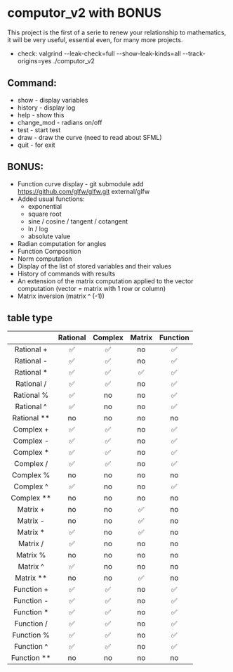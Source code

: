# computor_v2 with BONUS

This project is the first of a serie to renew your relationship to mathematics, it will be very useful, essential even, for many more projects.
- check: valgrind --leak-check=full --show-leak-kinds=all --track-origins=yes  ./computor_v2

## Command:
- show - display variables
- history - display log
- help - show this
- change_mod - radians on/off
- test - start test
- draw - draw the curve (need to read about SFML)
- quit - for exit

## BONUS:
- Function curve display - git submodule add https://github.com/glfw/glfw.git external/glfw
- Added usual functions:
	- exponential
	- square root
	- sine / cosine / tangent / cotangent
	- ln / log
	- absolute value
- Radian computation for angles
- Function Composition
- Norm computation
- Display of the list of stored variables and their values
- History of commands with results
- An extension of the matrix computation applied to the vector computation (vector = matrix with 1 row or column)
- Matrix inversion (matrix ^ (-1))

## table type
|               |    Rational   |    Complex    |    Matrix     |    Function   |
| :-----------: | :-----------: | :-----------: | :-----------: | :-----------: |
| Rational +    |       ✅      |       ✅     |       no      |      ✅      |
| Rational -    |       ✅      |       ✅     |       no      |      ✅      |
| Rational *    |       ✅      |       ✅     |       ✅      |      ✅      |
| Rational /    |       ✅      |       ✅     |       no      |      ✅      |
| Rational %    |       ✅      |       no     |       no      |      ✅       |
| Rational ^    |       ✅      |       no     |       no      |      ✅       |
| Rational **   |       no       |       no     |       no      |       no      |
| Complex +     |       ✅      |       ✅     |       no      |      ✅      |
| Complex -     |       ✅      |       ✅     |       no      |      ✅      |
| Complex *     |       ✅      |       ✅     |       no      |      ✅      |
| Complex /     |       ✅      |       ✅     |       no      |      ✅      |
| Complex %     |       no       |       no     |       no      |      no       |
| Complex ^     |       ✅      |       no     |       no      |      ✅       |
| Complex **    |       no       |       no     |       no      |       no      |
| Matrix +      |       no      |       no      |       ✅      |      no      |
| Matrix -      |       no      |       no      |       ✅      |      no      |
| Matrix *      |       ✅      |       no     |       ✅      |      no      |
| Matrix /      |       ✅      |       no     |       no      |      no      |
| Matrix %      |       no       |       no     |       no      |      no       |
| Matrix ^      |       ✅      |       no     |       no      |      no       |
| Matrix **     |       no       |       no     |       ✅      |       no      |
| Function +    |       ✅      |       ✅     |       no      |      ✅      |
| Function -    |       ✅      |       ✅     |       no      |      ✅      |
| Function *    |       ✅      |       ✅     |       no      |      ✅      |
| Function /    |       ✅      |       ✅     |       no      |      ✅      |
| Function %    |       ✅      |      ✅      |       no      |      ✅       |
| Function ^    |       ✅      |      ✅      |       no      |      ✅       |
| Function **   |       no       |       no     |       no      |       no      |
